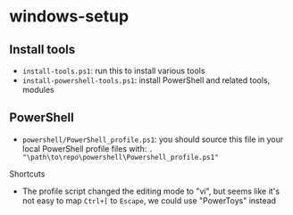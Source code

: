 # windows-setup


## Install tools

- `install-tools.ps1`: run this to install various tools
- `install-powershell-tools.ps1`: install PowerShell and related tools, modules


## PowerShell

- `powershell/PowerShell_profile.ps1`: you should source this file in your local PowerShell profile files with: `. "\path\to\repo\powershell\Powershell_profile.ps1"`

Shortcuts

- The profile script changed the editing mode to "vi", but seems like it's not easy to map `Ctrl+[` to `Escape`, we could use "PowerToys" instead
